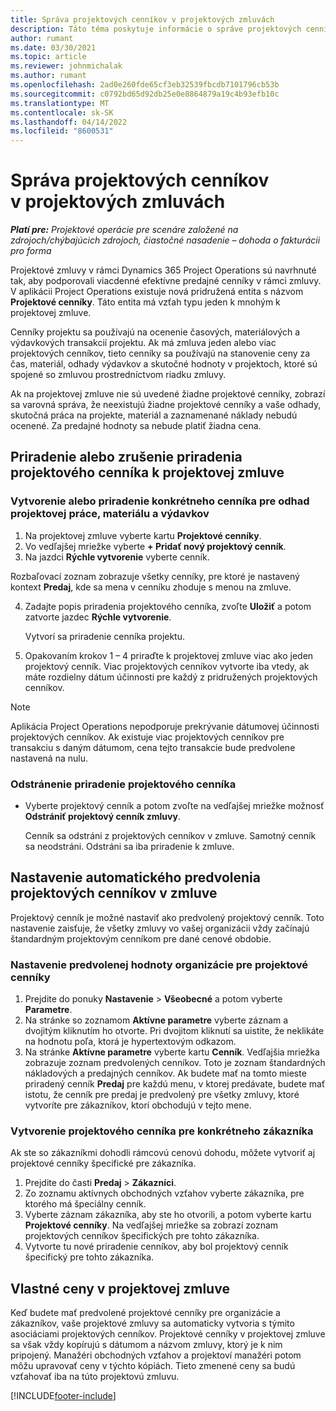 ```yaml
---
title: Správa projektových cenníkov v projektových zmluvách
description: Táto téma poskytuje informácie o správe projektových cenníkov v projektových zmluvách.
author: rumant
ms.date: 03/30/2021
ms.topic: article
ms.reviewer: johnmichalak
ms.author: rumant
ms.openlocfilehash: 2ad0e260fde65cf3eb32539fbcdb7101796cb53b
ms.sourcegitcommit: c0792bd65d92db25e0e8864879a19c4b93efb10c
ms.translationtype: MT
ms.contentlocale: sk-SK
ms.lasthandoff: 04/14/2022
ms.locfileid: "8600531"
---
```

# <a name="manage-project-price-lists-on-project-contracts"></a>Správa projektových cenníkov v projektových zmluvách

_**Platí pre:** Projektové operácie pre scenáre založené na zdrojoch/chýbajúcich zdrojoch, čiastočné nasadenie – dohoda o fakturácii pro forma_

Projektové zmluvy v rámci Dynamics 365 Project Operations sú navrhnuté tak, aby podporovali viacdenné efektívne predajné cenníky v rámci zmluvy. V aplikácii Project Operations existuje nová pridružená entita s názvom **Projektové cenníky**. Táto entita má vzťah typu jeden k mnohým k projektovej zmluve.

Cenníky projektu sa používajú na ocenenie časových, materiálových a výdavkových transakcií projektu. Ak má zmluva jeden alebo viac projektových cenníkov, tieto cenníky sa používajú na stanovenie ceny za čas, materiál, odhady výdavkov a skutočné hodnoty v projektoch, ktoré sú spojené so zmluvou prostredníctvom riadku zmluvy.

Ak na projektovej zmluve nie sú uvedené žiadne projektové cenníky, zobrazí sa varovná správa, že neexistujú žiadne projektové cenníky a vaše odhady, skutočná práca na projekte, materiál a zaznamenané náklady nebudú ocenené. Za predajné hodnoty sa nebude platiť žiadna cena.

## <a name="associate-or-unassociate-a-project-price-list-on-a-project-contract"></a>Priradenie alebo zrušenie priradenia projektového cenníka k projektovej zmluve

### <a name="create-or-associate-a-specific-price-list-for-estimating-project-based-work-material-and-expenses"></a>Vytvorenie alebo priradenie konkrétneho cenníka pre odhad projektovej práce, materiálu a výdavkov

1. Na projektovej zmluve vyberte kartu **Projektové cenníky**.
2. Vo vedľajšej mriežke vyberte **+ Pridať nový projektový cenník**.
3. Na jazdci **Rýchle vytvorenie** vyberte cenník. 

  Rozbaľovací zoznam zobrazuje všetky cenníky, pre ktoré je nastavený kontext **Predaj**, kde sa mena v cenníku zhoduje s menou na zmluve.
  
4. Zadajte popis priradenia projektového cenníka, zvoľte **Uložiť** a potom zatvorte jazdec **Rýchle vytvorenie**.

   Vytvorí sa priradenie cenníka projektu.
   
5. Opakovaním krokov 1 – 4 priraďte k projektovej zmluve viac ako jeden projektový cenník. Viac projektových cenníkov vytvorte iba vtedy, ak máte rozdielny dátum účinnosti pre každý z pridružených projektových cenníkov.

> [!NOTE]
> Aplikácia Project Operations nepodporuje prekrývanie dátumovej účinnosti projektových cenníkov. Ak existuje viac projektových cenníkov pre transakciu s daným dátumom, cena tejto transakcie bude predvolene nastavená na nulu.

### <a name="remove-a-project-price-list-association"></a>Odstránenie priradenie projektového cenníka

- Vyberte projektový cenník a potom zvoľte na vedľajšej mriežke možnosť **Odstrániť projektový cenník zmluvy**. 

  Cenník sa odstráni z projektových cenníkov v zmluve. Samotný cenník sa neodstráni. Odstráni sa iba priradenie k zmluve.

## <a name="set-up-automatic-defaulting-of-project-price-lists-on-a-contract"></a>Nastavenie automatického predvolenia projektových cenníkov v zmluve

Projektový cenník je možné nastaviť ako predvolený projektový cenník. Toto nastavenie zaisťuje, že všetky zmluvy vo vašej organizácii vždy začínajú štandardným projektovým cenníkom pre dané cenové obdobie.

### <a name="set-up-the-organizational-default-for-project-price-lists"></a>Nastavenie predvolenej hodnoty organizácie pre projektové cenníky

1. Prejdite do ponuky **Nastavenie** > **Všeobecné** a potom vyberte **Parametre**.
2. Na stránke so zoznamom **Aktívne parametre** vyberte záznam a dvojitým kliknutím ho otvorte. Pri dvojitom kliknutí sa uistite, že neklikáte na hodnotu poľa, ktorá je hypertextovým odkazom. 
3. Na stránke **Aktívne parametre** vyberte kartu **Cenník**. Vedľajšia mriežka zobrazuje zoznam predvolených cenníkov. Toto je zoznam štandardných nákladových a predajných cenníkov. Ak budete mať na tomto mieste priradený cenník **Predaj** pre každú menu, v ktorej predávate, budete mať istotu, že cenník pre predaj je predvolený pre všetky zmluvy, ktoré vytvoríte pre zákazníkov, ktorí obchodujú v tejto mene.

### <a name="set-up-a-customer-specific-project-price-list"></a>Vytvorenie projektového cenníka pre konkrétneho zákazníka

Ak ste so zákazníkmi dohodli rámcovú cenovú dohodu, môžete vytvoriť aj projektové cenníky špecifické pre zákazníka.

1. Prejdite do časti **Predaj** > **Zákazníci**.
2. Zo zoznamu aktívnych obchodných vzťahov vyberte zákazníka, pre ktorého má špeciálny cenník.
3. Vyberte záznam zákazníka, aby ste ho otvorili, a potom vyberte kartu **Projektové cenníky**. Na vedľajšej mriežke sa zobrazí zoznam projektových cenníkov špecifických pre tohto zákazníka. 
4. Vytvorte tu nové priradenie cenníkov, aby bol projektový cenník špecifický pre tohto zákazníka.

## <a name="custom-pricing-on-a-project-contract"></a>Vlastné ceny v projektovej zmluve

Keď budete mať predvolené projektové cenníky pre organizácie a zákazníkov, vaše projektové zmluvy sa automaticky vytvoria s týmito asociáciami projektových cenníkov. Projektové cenníky v projektovej zmluve sa však vždy kopírujú s dátumom a názvom zmluvy, ktorý je k nim pripojený. Manažéri obchodných vzťahov a projektoví manažéri potom môžu upravovať ceny v týchto kópiách. Tieto zmenené ceny sa budú vzťahovať iba na túto projektovú zmluvu.


[!INCLUDE[footer-include](../includes/footer-banner.md)]

